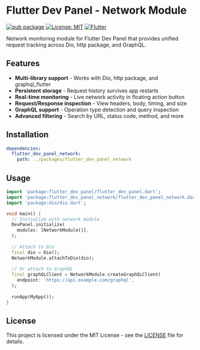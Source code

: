 # Flutter Dev Panel - Network Module

[![pub package](https://img.shields.io/pub/v/flutter_dev_panel_network.svg)](https://pub.dev/packages/flutter_dev_panel_network)
[![License: MIT](https://img.shields.io/badge/License-MIT-yellow.svg)](https://opensource.org/licenses/MIT)
[![Flutter](https://img.shields.io/badge/Flutter-%E2%89%A53.10.0-blue)](https://flutter.dev)

Network monitoring module for Flutter Dev Panel that provides unified request tracking across Dio, http package, and GraphQL.

## Features

- **Multi-library support** - Works with Dio, http package, and graphql_flutter
- **Persistent storage** - Request history survives app restarts
- **Real-time monitoring** - Live network activity in floating action button
- **Request/Response inspection** - View headers, body, timing, and size
- **GraphQL support** - Operation type detection and query inspection
- **Advanced filtering** - Search by URL, status code, method, and more

## Installation

```yaml
dependencies:
  flutter_dev_panel_network:
    path: ../packages/flutter_dev_panel_network
```

## Usage

```dart
import 'package:flutter_dev_panel/flutter_dev_panel.dart';
import 'package:flutter_dev_panel_network/flutter_dev_panel_network.dart';
import 'package:dio/dio.dart';

void main() {
  // Initialize with network module
  DevPanel.initialize(
    modules: [NetworkModule()],
  );
  
  // Attach to Dio
  final dio = Dio();
  NetworkModule.attachToDio(dio);
  
  // Or attach to GraphQL
  final graphQLClient = NetworkModule.createGraphQLClient(
    endpoint: 'https://api.example.com/graphql',
  );
  
  runApp(MyApp());
}
```


## License

This project is licensed under the MIT License - see the [LICENSE](LICENSE) file for details.